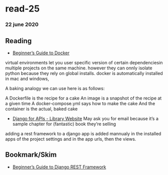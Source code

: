 # read-25
### 22 june 2020

## Reading
- [Beginner’s Guide to Docker](https://wsvincent.com/beginners-guide-to-docker/)

virtual environments let you user specific version of certain dependenciesin multiple projects on the same machine. however they can onnly isolate python because they rely on global installs. docker is automatically installed in mac and windows, 

A baking analogy we can use here is as follows:

A Dockerfile is the recipe for a cake
An image is a snapshot of the recipe at a given time
A docker-compose.yml says how to make the cake
And the container is the actual, baked cake

- [Django for APIs - Library Website](https://djangoforapis.com/library-website-and-api/)
May ask you for email because it’s a sample chapter for (fantastic) book they’re selling

adding a rest framework to a django app is added mannualy in the installed apps of the project settings and in the app urls, then the views. 

## Bookmark/Skim
- [Beginner’s Guide to Django REST Framework](https://wsvincent.com/official-django-rest-framework-tutorial-beginners-guide/)
